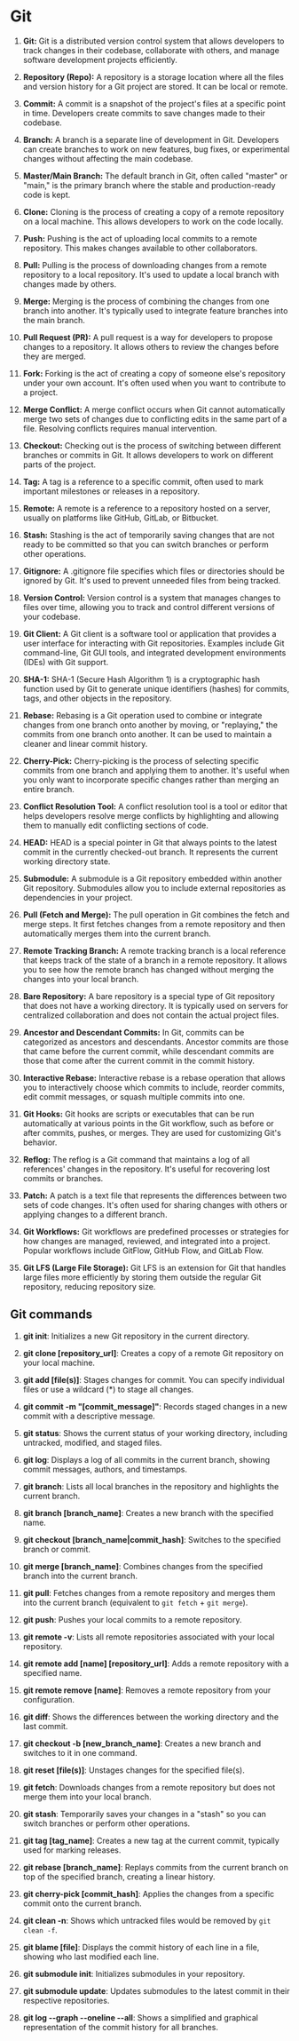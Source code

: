 # Git

1. **Git:** Git is a distributed version control system that allows developers to track changes in their codebase, collaborate with others, and manage software development projects efficiently.

2. **Repository (Repo):** A repository is a storage location where all the files and version history for a Git project are stored. It can be local or remote.

3. **Commit:** A commit is a snapshot of the project's files at a specific point in time. Developers create commits to save changes made to their codebase.

4. **Branch:** A branch is a separate line of development in Git. Developers can create branches to work on new features, bug fixes, or experimental changes without affecting the main codebase.

5. **Master/Main Branch:** The default branch in Git, often called "master" or "main," is the primary branch where the stable and production-ready code is kept.

6. **Clone:** Cloning is the process of creating a copy of a remote repository on a local machine. This allows developers to work on the code locally.

7. **Push:** Pushing is the act of uploading local commits to a remote repository. This makes changes available to other collaborators.

8. **Pull:** Pulling is the process of downloading changes from a remote repository to a local repository. It's used to update a local branch with changes made by others.

9. **Merge:** Merging is the process of combining the changes from one branch into another. It's typically used to integrate feature branches into the main branch.

10. **Pull Request (PR):** A pull request is a way for developers to propose changes to a repository. It allows others to review the changes before they are merged.

11. **Fork:** Forking is the act of creating a copy of someone else's repository under your own account. It's often used when you want to contribute to a project.

12. **Merge Conflict:** A merge conflict occurs when Git cannot automatically merge two sets of changes due to conflicting edits in the same part of a file. Resolving conflicts requires manual intervention.

13. **Checkout:** Checking out is the process of switching between different branches or commits in Git. It allows developers to work on different parts of the project.

14. **Tag:** A tag is a reference to a specific commit, often used to mark important milestones or releases in a repository.

15. **Remote:** A remote is a reference to a repository hosted on a server, usually on platforms like GitHub, GitLab, or Bitbucket.

16. **Stash:** Stashing is the act of temporarily saving changes that are not ready to be committed so that you can switch branches or perform other operations.

17. **Gitignore:** A .gitignore file specifies which files or directories should be ignored by Git. It's used to prevent unneeded files from being tracked.

18. **Version Control:** Version control is a system that manages changes to files over time, allowing you to track and control different versions of your codebase.

19. **Git Client:** A Git client is a software tool or application that provides a user interface for interacting with Git repositories. Examples include Git command-line, Git GUI tools, and integrated development environments (IDEs) with Git support.

20. **SHA-1:** SHA-1 (Secure Hash Algorithm 1) is a cryptographic hash function used by Git to generate unique identifiers (hashes) for commits, tags, and other objects in the repository.

21. **Rebase:** Rebasing is a Git operation used to combine or integrate changes from one branch onto another by moving, or "replaying," the commits from one branch onto another. It can be used to maintain a cleaner and linear commit history.

22. **Cherry-Pick:** Cherry-picking is the process of selecting specific commits from one branch and applying them to another. It's useful when you only want to incorporate specific changes rather than merging an entire branch.

23. **Conflict Resolution Tool:** A conflict resolution tool is a tool or editor that helps developers resolve merge conflicts by highlighting and allowing them to manually edit conflicting sections of code.

24. **HEAD:** HEAD is a special pointer in Git that always points to the latest commit in the currently checked-out branch. It represents the current working directory state.

25. **Submodule:** A submodule is a Git repository embedded within another Git repository. Submodules allow you to include external repositories as dependencies in your project.

26. **Pull (Fetch and Merge):** The pull operation in Git combines the fetch and merge steps. It first fetches changes from a remote repository and then automatically merges them into the current branch.

27. **Remote Tracking Branch:** A remote tracking branch is a local reference that keeps track of the state of a branch in a remote repository. It allows you to see how the remote branch has changed without merging the changes into your local branch.

28. **Bare Repository:** A bare repository is a special type of Git repository that does not have a working directory. It is typically used on servers for centralized collaboration and does not contain the actual project files.

29. **Ancestor and Descendant Commits:** In Git, commits can be categorized as ancestors and descendants. Ancestor commits are those that came before the current commit, while descendant commits are those that come after the current commit in the commit history.

30. **Interactive Rebase:** Interactive rebase is a rebase operation that allows you to interactively choose which commits to include, reorder commits, edit commit messages, or squash multiple commits into one.

31. **Git Hooks:** Git hooks are scripts or executables that can be run automatically at various points in the Git workflow, such as before or after commits, pushes, or merges. They are used for customizing Git's behavior.

32. **Reflog:** The reflog is a Git command that maintains a log of all references' changes in the repository. It's useful for recovering lost commits or branches.

33. **Patch:** A patch is a text file that represents the differences between two sets of code changes. It's often used for sharing changes with others or applying changes to a different branch.

34. **Git Workflows:** Git workflows are predefined processes or strategies for how changes are managed, reviewed, and integrated into a project. Popular workflows include GitFlow, GitHub Flow, and GitLab Flow.

35. **Git LFS (Large File Storage):** Git LFS is an extension for Git that handles large files more efficiently by storing them outside the regular Git repository, reducing repository size.

## Git commands

1. **git init**: Initializes a new Git repository in the current directory.

2. **git clone [repository_url]**: Creates a copy of a remote Git repository on your local machine.

3. **git add [file(s)]**: Stages changes for commit. You can specify individual files or use a wildcard (*) to stage all changes.

4. **git commit -m "[commit_message]"**: Records staged changes in a new commit with a descriptive message.

5. **git status**: Shows the current status of your working directory, including untracked, modified, and staged files.

6. **git log**: Displays a log of all commits in the current branch, showing commit messages, authors, and timestamps.

7. **git branch**: Lists all local branches in the repository and highlights the current branch.

8. **git branch [branch_name]**: Creates a new branch with the specified name.

9. **git checkout [branch_name|commit_hash]**: Switches to the specified branch or commit.

10. **git merge [branch_name]**: Combines changes from the specified branch into the current branch.

11. **git pull**: Fetches changes from a remote repository and merges them into the current branch (equivalent to `git fetch` + `git merge`).

12. **git push**: Pushes your local commits to a remote repository.

13. **git remote -v**: Lists all remote repositories associated with your local repository.

14. **git remote add [name] [repository_url]**: Adds a remote repository with a specified name.

15. **git remote remove [name]**: Removes a remote repository from your configuration.

16. **git diff**: Shows the differences between the working directory and the last commit.

17. **git checkout -b [new_branch_name]**: Creates a new branch and switches to it in one command.

18. **git reset [file(s)]**: Unstages changes for the specified file(s).

19. **git fetch**: Downloads changes from a remote repository but does not merge them into your local branch.

20. **git stash**: Temporarily saves your changes in a "stash" so you can switch branches or perform other operations.

21. **git tag [tag_name]**: Creates a new tag at the current commit, typically used for marking releases.

22. **git rebase [branch_name]**: Replays commits from the current branch on top of the specified branch, creating a linear history.

23. **git cherry-pick [commit_hash]**: Applies the changes from a specific commit onto the current branch.

24. **git clean -n**: Shows which untracked files would be removed by `git clean -f`.

25. **git blame [file]**: Displays the commit history of each line in a file, showing who last modified each line.

26. **git submodule init**: Initializes submodules in your repository.

27. **git submodule update**: Updates submodules to the latest commit in their respective repositories.

28. **git log --graph --oneline --all**: Shows a simplified and graphical representation of the commit history for all branches.
